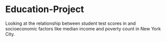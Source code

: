 # Education-Project
Looking at the relationship between student test scores in and socioeconomic factors like median income and poverty count in New York City.
